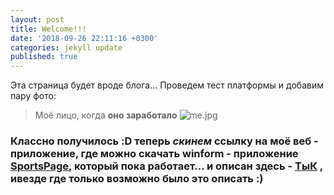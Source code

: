 ```yaml
---
layout: post
title: Welcome!!!
date: '2018-09-26 22:11:16 +0300'
categories: jekyll update
published: true
---
```

Эта страница будет вроде блога... 
Проведем тест платформы и добавим пару фото:
> Моё лицо, когда __оно заработало__
![me.jpg]({{site.baseurl}}/_posts/me.jpg)

### Классно получилось :D теперь _скинем_ ссылку на моё веб - приложение, где можно скачать winform - приложение [SportsPage](http://sportspage.azurewebsites.net/), который пока работает... и описан здесь - [ТыК](https://imbman.github.io/2018-10-26-SportsPage.html) , ивезде где только возможно было это описать :)

